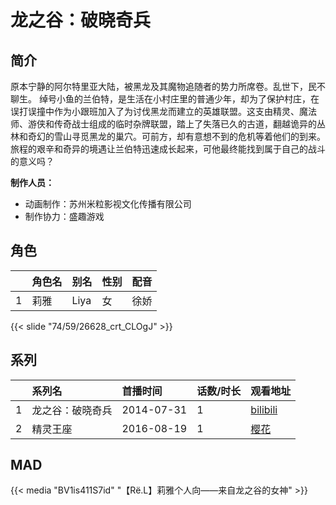 # 龙之谷：破晓奇兵


## 简介

原本宁静的阿尔特里亚大陆，被黑龙及其魔物追随者的势力所席卷。乱世下，民不聊生。
绰号小鱼的兰伯特，是生活在小村庄里的普通少年，却为了保护村庄，在误打误撞中作为小跟班加入了为讨伐黑龙而建立的英雄联盟。这支由精灵、魔法师、游侠和传奇战士组成的临时杂牌联盟，踏上了失落已久的古道，翻越诡异的丛林和奇幻的雪山寻觅黑龙的巢穴。可前方，却有意想不到的危机等着他们的到来。
旅程的艰辛和奇异的境遇让兰伯特迅速成长起来，可他最终能找到属于自己的战斗的意义吗？

**制作人员：**
- 动画制作：苏州米粒影视文化传播有限公司
- 制作协力：盛趣游戏

## 角色

|     |   角色名   |   别名  | 性别 |  配音  |
|:--- |:------  |:----      |:---  |:--   |
| 1 | 莉雅 | Liya | 女 | 徐娇 |

{{< slide "74/59/26628_crt_CLOgJ" >}}

## 系列

|     |   系列名   |   首播时间  | 话数/时长  | 观看地址 |
|:---  |:------    |:----      |:---       |:---  |
| 1 | 龙之谷：破晓奇兵 | 2014-07-31 | 1 | [bilibili](https://www.bilibili.com/bangumi/play/ep387214)  |
| 2 | 精灵王座 | 2016-08-19 | 1 | [樱花](https://www.cykz.net/vodplay/longzhigujinglingwangzuo-1-1/)  |


## MAD

{{< media  "BV1is411S7id"
"【Rё.L】莉雅个人向——来自龙之谷的女神"  >}}
